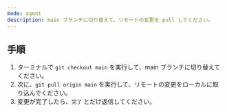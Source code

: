 ```yaml
---
mode: agent
description: main ブランチに切り替えて、リモートの変更を pull してください。
---
```


## 手順
1. ターミナルで `git checkout main` を実行して、main ブランチに切り替えてください。
2. 次に、`git pull origin main` を実行して、リモートの変更をローカルに取り込んでください。
3. 変更が完了したら、`完了` とだけ返信してください。
